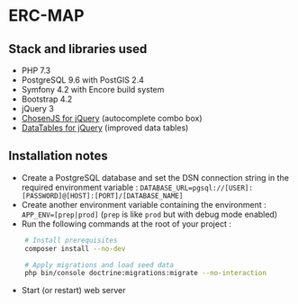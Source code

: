 ERC-MAP
=======

## Stack and libraries used

* PHP 7.3
* PostgreSQL 9.6 with PostGIS 2.4
* Symfony 4.2 with Encore build system
* Bootstrap 4.2
* jQuery 3
* [ChosenJS for jQuery](https://harvesthq.github.io/chosen/) (autocomplete combo box)
* [DataTables for jQuery](https://datatables.net/) (improved data tables)

## Installation notes

* Create a PostgreSQL database and set the DSN connection string in the required environment variable : `DATABASE_URL=pgsql://[USER]:[PASSWORD]@[HOST]:[PORT]/[DATABASE_NAME]`
* Create another environment variable containing the environment : `APP_ENV=[prep|prod]` (`prep` is like `prod` but with debug mode enabled)
* Run the following commands at the root of your project :
```bash
    # Install prerequisites
    composer install --no-dev

    # Apply migrations and load seed data
    php bin/console doctrine:migrations:migrate --no-interaction
```
* Start (or restart) web server